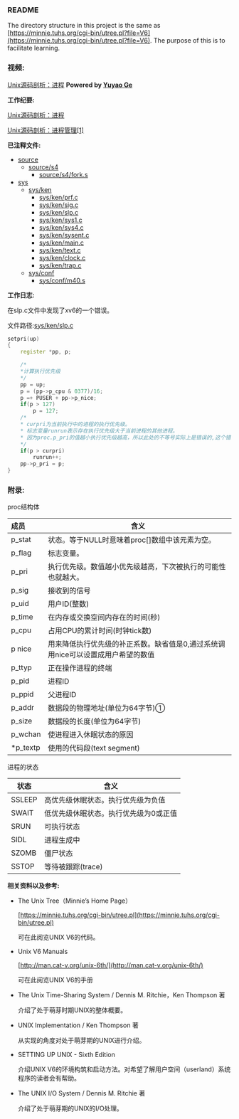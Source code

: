 ### README
The directory structure in this project is the same as [https://minnie.tuhs.org/cgi-bin/utree.pl?file=V6](https://minnie.tuhs.org/cgi-bin/utree.pl?file=V6).
The purpose of this is to facilitate learning.

### 视频:

[Unix源码剖析：进程](https://www.bilibili.com/video/BV19M411r75V/?vd_source=3a72dc49e723efef59bcf133fb8fe42e) **Powered by [Yuyao Ge](https://github.com/GeYuYao-hub)**

**工作纪要:**

[Unix源码剖析：进程](https://geyuyao-hub.github.io/2022/09/07/Unix%E6%BA%90%E7%A0%81%E5%89%96%E6%9E%90%EF%BC%9A%E8%BF%9B%E7%A8%8B/)

[Unix源码剖析：进程管理[1]](https://geyuyao-hub.github.io/2022/09/11/Unix%E6%BA%90%E7%A0%81%E5%89%96%E6%9E%90%EF%BC%9A%E8%BF%9B%E7%A8%8B%E7%AE%A1%E7%90%86-1/)

**已注释文件:**

* [source](source)
  * [source/s4](source/s4)
    * [source/s4/fork.s](source/s4/fork.s)
* [sys](sys)
  * [sys/ken](sys/ken)
    * [sys/ken/prf.c](sys/ken/prf.c)
    * [sys/ken/sig.c](sys/ken/sig.c)
    * [sys/ken/slp.c](sys/ken/slp.c)
    * [sys/ken/sys1.c](sys/ken/sys1.c)
    * [sys/ken/sys4.c](sys/ken/sys4.c)
    * [sys/ken/sysent.c](sys/ken/sysent.c)
    * [sys/ken/main.c](sys/ken/main.c)
    * [sys/ken/text.c](sys/ken/text.c)
    * [sys/ken/clock.c](sys/ken/clock.c)
    * [sys/ken/trap.c](sys/ken/trap.c)
  * [sys/conf](sys/conf)
    * [sys/conf/m40.s](sys/conf/m40.s)

**工作日志:**

在slp.c文件中发现了xv6的一个错误。

文件路径:[sys/ken/slp.c](sys/ken/slp.c)

```c++
setpri(up)
{
	register *pp, p;

	/*
	*计算执行优先级
	*/
	pp = up;
	p = (pp->p_cpu & 0377)/16;
	p =+ PUSER + pp->p_nice;
	if(p > 127)
		p = 127;
	/*
	* curpri为当前执行中的进程的执行优先级。
	* 标志变量runrun表示存在执行优先级大于当前进程的其他进程。
	* 因为proc.p_pri的值越小执行优先级越高，所以此处的不等号实际上是错误的,这个错误在 UNIX的下一个版本中已被修正。
	*/
	if(p > curpri)
		runrun++;
	pp->p_pri = p;
}
```

### 附录:

proc结构体

| 成员   | 含义                                                         |
| :----- | ------------------------------------------------------------ |
| p_stat | 状态。等于NULL时意味着proc[]数组中该元素为空。               |
| p_flag | 标志变量。                                                   |
| p_pri  | 执行优先级。数值越小优先级越高，下次被执行的可能性也就越大。 |
| p_sig  | 接收到的信号                                                 |
| p_uid   | 用户ID(整数)                                                 |
| p_time  | 在内存或交换空间内存在的时间(秒)                             |
| p_cpu   | 占用CPU的累计时间(时钟tick数)                                |
| p nice   | 用来降低执行优先级的补正系数。缺省值是0,通过系统调用nice可以设置成用户希望的数值 |
| p_ttyp  | 正在操作进程的终端                                           |
| p_pid   | 进程ID                                                       |
| p_ppid  | 父进程ID                                                     |
| p_addr  | 数据段的物理地址(单位为64字节)①                              |
| p_size  | 数据段的长度(单位为64字节)                                   |
| p_wchan | 使进程进入休眠状态的原因                                     |
| *p_textp | 使用的代码段(text segment)                                   |

进程的状态

| 状态   | 含义                                  |
| ------ | ------------------------------------- |
| SSLEEP | 高优先级休眠状态。执行优先级为负值    |
| SWAIT  | 低优先级休眠状态。执行优先级为0或正值 |
| SRUN   | 可执行状态                            |
| SIDL   | 进程生成中                            |
| SZOMB  | 僵尸状态                              |
| SSTOP  | 等待被跟踪(trace)                     |


**相关资料以及参考:**

* The Unix Tree（Minnie’s Home Page）

  [https://minnie.tuhs.org/cgi-bin/utree.pl](https://minnie.tuhs.org/cgi-bin/utree.pl)

  可在此阅览UNIX V6的代码。

* Unix V6 Manuals

  [http://man.cat-v.org/unix-6th/](http://man.cat-v.org/unix-6th/)

  可在此阅览UNIX V6的手册

* The Unix Time-Sharing System / Dennis M. Ritchie，Ken Thompson 著

  介绍了处于萌芽时期UNIX的整体概要。

* UNIX Implementation / Ken Thompson 著

  从实现的角度对处于萌芽期的UNIX进行介绍。
  
* SETTING UP UNIX - Sixth Edition

  介绍UNIX V6的环境构筑和启动方法。对希望了解用户空间（userland）系统程序的读者会有帮助。 
  
* The UNIX I/O System / Dennis M. Ritchie 著

  介绍了处于萌芽期的UNIX的I/O处理。
